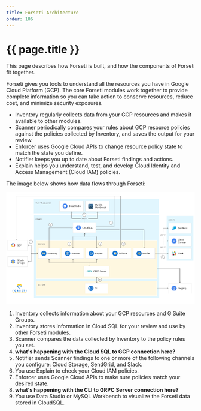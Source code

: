 ```yaml
---
title: Forseti Architecture
order: 106
---
```


# {{ page.title }}

This page describes how Forseti is built, and how the components of Forseti fit
together.

Forseti gives you tools to understand all the resources you have in Google Cloud
Platform (GCP). The core Forseti modules work together to provide complete
information so you can take action to conserve resources, reduce cost, and
minimize security exposures.

 * Inventory regularly collects data from your GCP resources and makes it
   available to other modules.
 * Scanner periodically compares your rules about GCP resource policies against
   the policies collected by Inventory, and saves the output for your review.
 * Enforcer uses Google Cloud APIs to change resource policy state to match the
   state you define.
 * Notifier keeps you up to date about Forseti findings and actions.
 * Explain helps you understand, test, and develop Cloud Identity and Access
   Management (Cloud IAM) policies.

The image below shows how data flows through Forseti:

![Forseti module architecture diagram](/images/docs/concepts/forseti-architecture.png)

 1. Inventory collects information about your GCP resources and G Suite Groups.
 2. Inventory stores information in Cloud SQL for your review and use by other
    Forseti modules.
 3. Scanner compares the data collected by Inventory to the policy rules you
    set.
 4. **what's happening with the Cloud SQL to GCP connection here?**
 5. Notifier sends Scanner findings to one or more of the following channels you
    configure: Cloud Storage, SendGrid, and Slack.
 6. You use Explain to check your Cloud IAM policies.
 7. Enforcer uses Google Cloud APIs to make sure policies match your desired
    state.
 8. **what's happening with the CLI to GRPC Server connection here?**
 9. You use Data Studio or MySQL Workbench to visualize the Forseti data stored
    in CloudSQL.
